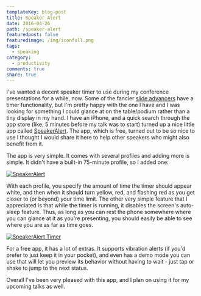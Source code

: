 ```yaml
---
templateKey: blog-post
title: Speaker Alert
date: 2016-04-26
path: /speaker-alert
featuredpost: false
featuredimage: /img/iconfull.png
tags:
  - speaking
category:
  - productivity
comments: true
share: true
---
```


I've wanted a decent speaker timer to use during my conference presentations for a while, now. Some of the fancier [slide advancers](http://amzn.to/1SMQsGW) have a timer functionality, but I'm pretty happy with the one I have and I was looking for something I could glance at on the table/podium rather than a tiny display in my hand. I have an iPhone, and a quick search through the app store (like, 5 minutes before my talk was to start) turned up a nice little app called [SpeakerAlert](https://itunes.apple.com/us/app/speaker-alert-speech-presentation/id488585337?mt=8). The app, which is free, turned out to be so nice to use I thought I would share it here to help other speakers who might also benefit from it.

The app is very simple. It comes with several profiles and adding more is simple. It didn't have a built-in 75-minute profile, so I added one:

[![SpeakerAlert](/img/image1-169x300.png)](http://ardalis.com/wp-content/uploads/2016/04/image1.png)

With each profile, you specify the amount of time the timer should appear white, and then when it should turn yellow, red, and flashing red as you get closer to (or beyond) your time limit. The other very simple feature that I appreciated is that while the timer is running, it disables the screen's auto-sleep feature. Thus, as long as you can rest the phone somewhere where you can glance at it as you're presenting, you should easily be able to see where you are as far as time goes.

[![SpeakerAlert Timer](/img/image2-300x169.jpg)](http://ardalis.com/wp-content/uploads/2016/04/image2.jpg)

For a free app, it has a lot of extras. It supports vibration alerts (if you'd prefer to just keep it in your pocket), and even has a demo mode you can use that will let you preview its behavior without having to wait - just tap or shake to jump to the next status.

Overall I've been very pleased with this app, and I plan on using it for my upcoming talks as well.
